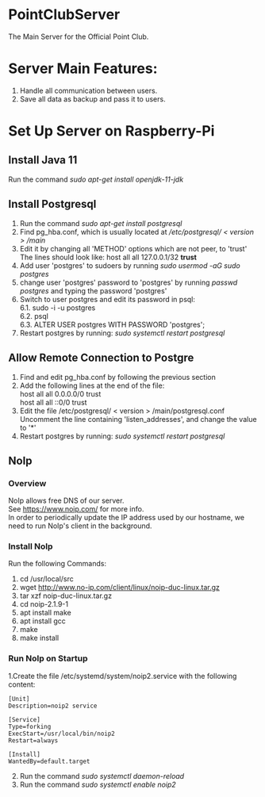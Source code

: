 # PointClubServer
The Main Server for the Official Point Club.

# Server Main Features:
 1. Handle all communication between users.
 2. Save all data as backup and pass it to users.

# Set Up Server on Raspberry-Pi
## Install Java 11
 Run the command <i>sudo apt-get install openjdk-11-jdk</i>

## Install Postgresql
 1. Run the command <i>sudo apt-get install postgresql</i>
 2. Find pg_hba.conf, which is usually located at <i>/etc/postgresql/ < version > /main</i>
 3. Edit it by changing all 'METHOD' options which are not peer, to 'trust'  
    The lines should look like: host all all 127.0.0.1/32 <b>trust</b>
 4. Add user 'postgres' to sudoers by running <i>sudo usermod -aG sudo postgres</i>
 5. change user 'postgres' password to 'postgres' by running <i>passwd postgres</i>
    and typing the password 'postgres'
 6. Switch to user postgres and edit its password in psql:  
   6.1. sudo -i -u postgres  
   6.2. psql  
   6.3. ALTER USER postgres WITH PASSWORD 'postgres';  
 7. Restart postgres by running: <i>sudo systemctl restart postgresql</i>
 
 ## Allow Remote Connection to Postgre
  1. Find and edit pg_hba.conf by following the previous section
  2. Add the following lines at the end of the file:  
   host all all 0.0.0.0/0 trust   
   host all all ::0/0 trust
  3. Edit the file /etc/postgresql/ < version > /main/postgresql.conf  
     Uncomment the line containing 'listen_addresses', and change the value to '*'
  4. Restart postgres by running: <i>sudo systemctl restart postgresql</i>

## NoIp
### Overview
NoIp allows free DNS of our server.  
See https://www.noip.com/ for more info.  
In order to periodically update the IP address used by our hostname, we need to run NoIp's client in the background.

### Install NoIp  
Run the following Commands:  
 1. cd /usr/local/src
 2. wget http://www.no-ip.com/client/linux/noip-duc-linux.tar.gz
 3. tar xzf noip-duc-linux.tar.gz
 4. cd noip-2.1.9-1
 5. apt install make
 6. apt install gcc
 7. make
 8. make install
 
### Run NoIp on Startup
 1.Create the file /etc/systemd/system/noip2.service with the following content:  
  ```
  [Unit]
  Description=noip2 service

  [Service]
  Type=forking
  ExecStart=/usr/local/bin/noip2
  Restart=always

  [Install]
  WantedBy=default.target
  ```
 2. Run the command <i>sudo systemctl daemon-reload</i>
 3. Run the command <i>sudo systemctl enable noip2</i>
